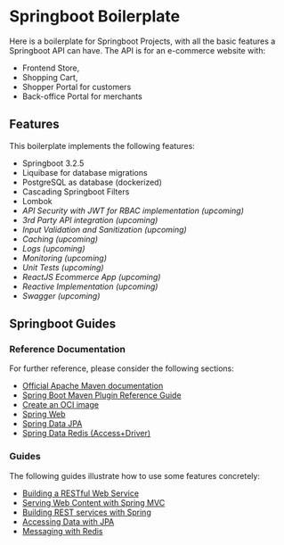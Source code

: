 # Springboot Boilerplate

Here is a boilerplate for Springboot Projects, with all the basic features a Springboot API can have. The API is for an e-commerce website with:
- Frontend Store, 
- Shopping Cart, 
- Shopper Portal for customers
- Back-office Portal for merchants


## Features
This boilerplate implements the following features:

- Springboot 3.2.5
- Liquibase for database migrations
- PostgreSQL as database (dockerized)
- Cascading Springboot Filters
- Lombok
- _API Security with JWT for RBAC implementation (upcoming)_
- _3rd Party API integration (upcoming)_
- _Input Validation and Sanitization (upcoming)_
- _Caching (upcoming)_
- _Logs (upcoming)_
- _Monitoring (upcoming)_
- _Unit Tests (upcoming)_
- _ReactJS Ecommerce App (upcoming)_
- _Reactive Implementation (upcoming)_
- _Swagger (upcoming)_


## Springboot Guides
### Reference Documentation
For further reference, please consider the following sections:

* [Official Apache Maven documentation](https://maven.apache.org/guides/index.html)
* [Spring Boot Maven Plugin Reference Guide](https://docs.spring.io/spring-boot/docs/3.2.5/maven-plugin/reference/html/)
* [Create an OCI image](https://docs.spring.io/spring-boot/docs/3.2.5/maven-plugin/reference/html/#build-image)
* [Spring Web](https://docs.spring.io/spring-boot/docs/3.2.5/reference/htmlsingle/index.html#web)
* [Spring Data JPA](https://docs.spring.io/spring-boot/docs/3.2.5/reference/htmlsingle/index.html#data.sql.jpa-and-spring-data)
* [Spring Data Redis (Access+Driver)](https://docs.spring.io/spring-boot/docs/3.2.5/reference/htmlsingle/index.html#data.nosql.redis)

### Guides
The following guides illustrate how to use some features concretely:

* [Building a RESTful Web Service](https://spring.io/guides/gs/rest-service/)
* [Serving Web Content with Spring MVC](https://spring.io/guides/gs/serving-web-content/)
* [Building REST services with Spring](https://spring.io/guides/tutorials/rest/)
* [Accessing Data with JPA](https://spring.io/guides/gs/accessing-data-jpa/)
* [Messaging with Redis](https://spring.io/guides/gs/messaging-redis/)

